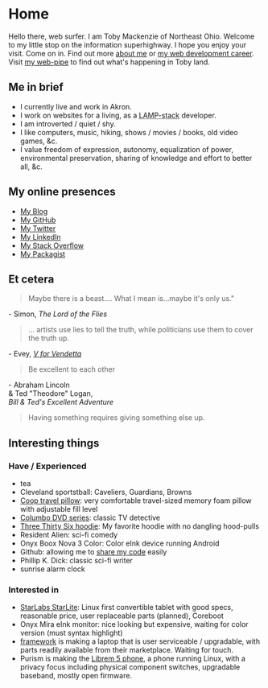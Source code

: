 Home
=====

Hello there, web surfer.  I am Toby Mackenzie of Northeast Ohio.  Welcome to my little stop on the information superhighway.  I hope you enjoy your visit.  Come on in.  Find out more [about me](/about) or [my web development career](/web-dev).  Visit [my web-pipe](/blog) to find out what's happening in Toby land.

Me in brief
-----------

- I currently live and work in Akron.
- I work on websites for a living, as a <abbr title="Linux Apache MySQL PHP HTML CSS JS">LAMP-stack</abbr> developer.
- I am introverted / quiet / shy.
- I like computers, music, hiking, shows / movies / books, old video games, &c.
- I value freedom of expression, autonomy, equalization of power, environmental preservation, sharing of knowledge and effort to better all, &c.

My online presences
-------------------------

<ul class="presences">
	<li class="presence"><a class="presenceAction-writings" href="/blog/"><span>My Blog</span></a></li>
	<li class="presence"><a class="presenceAction-github" rel="me" href="https://github.com/tobymackenzie"><span>My GitHub</span></a></li>
	<li class="presence"><a class="presenceAction-twitter" rel="me" href="https://twitter.com/macybot"><span>My Twitter</span></a></li>
	<li class="presence"><a class="presenceAction-linkedin" rel="me" href="http://www.linkedin.com/in/tobymackenzie"><span>My LinkedIn</span></a></li>
	<!--<li class="presence"><a class="presenceAction-delicious" rel="me" href="https://del.icio.us/cosmicosmo"><span>My Delicious</span></a></li>-->
	<li class="presence"><a class="presenceAction-stackoverflow" rel="me" href="http://stackoverflow.com/users/1139122/tobymackenzie"><span>My Stack Overflow</span></a></li>
	<li class="presence"><a class="presenceAction-packagist" rel="me" href="https://packagist.org/users/tobymackenzie/"><span>My Packagist</span></a></li>
</ul>

Et cetera
---------

<blockquote>Maybe there is a beast.…  What I mean is…maybe it's only us."</blockquote>
<div class="attribution">- Simon, <i>The Lord of the Flies</i></div>

<blockquote>… artists use lies to tell the truth, while politicians use them to cover the truth up.</blockquote>
<div class="attribution">- Evey, <a href="https://www.imdb.com/title/tt0434409/"><i>V for Vendetta</i></a></div>


<blockquote>Be excellent to each other</blockquote>
<div class="attribution">- Abraham Lincoln<br /> &amp; Ted "Theodore" Logan,<br /> <i>Bill &amp; Ted's Excellent Adventure</i></div>

<blockquote>Having something requires giving something else up.</blockquote>

Interesting things
------------------

### Have / Experienced

- tea
- Cleveland sportstball: Caveliers, Guardians, Browns
- [Coop travel pillow](https://smile.amazon.com/gp/product/B015D8XIDY/ref=ppx_yo_dt_b_asin_title_o07_s00?ie=UTF8&psc=1): very comfortable travel-sized memory foam pillow with adjustable fill level
- [Columbo DVD series](https://smile.amazon.com/gp/product/B07B64Z7HQ/ref=ppx_yo_dt_b_asin_title_o07_s01?ie=UTF8&psc=1): classic TV detective
- [Three Thirty Six hoodie](https://smile.amazon.com/gp/product/B07J59FFXC/ref=ppx_yo_dt_b_asin_title_o07_s00?ie=UTF8&psc=1): My favorite hoodie with no dangling hood-pulls
- Resident Alien: sci-fi comedy
- Onyx Boox Nova 3 Color: Color eInk device running Android
- Github: allowing me to [share my code](https://github.com/tobymackenzie?tab=repositories) easily
- Phillip K. Dick: classic sci-fi writer
- sunrise alarm clock

### Interested in

- [StarLabs StarLite](https://us.starlabs.systems/pages/starlite): Linux first convertible tablet with good specs, reasonable price, user replaceable parts (planned), Coreboot
- Onyx Mira eInk monitor: nice looking but expensive, waiting for color version (must syntax highlight)
- [framework](https://frame.work/) is making a laptop that is user serviceable / upgradable, with parts readily available from their marketplace.  Waiting for touch.
- Purism is making the [Librem 5 phone](https://puri.sm/products/librem-5-usa/), a phone running Linux, with a privacy focus including physical component switches, upgradable baseband, mostly open firmware.

